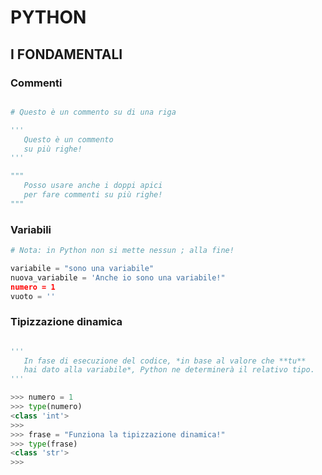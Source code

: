 # PYTHON

## I FONDAMENTALI

### Commenti

```python

# Questo è un commento su di una riga

'''
   Questo è un commento
   su più righe!
'''

"""
   Posso usare anche i doppi apici
   per fare commenti su più righe!
"""

```

### Variabili

```python
# Nota: in Python non si mette nessun ; alla fine!

variabile = "sono una variabile"
nuova_variabile = 'Anche io sono una variabile!"
numero = 1
vuoto = ''
```

### Tipizzazione dinamica

```python

'''
   In fase di esecuzione del codice, *in base al valore che **tu** 
   hai dato alla variabile*, Python ne determinerà il relativo tipo.
'''

>>> numero = 1
>>> type(numero)
<class 'int'>
>>>
>>> frase = "Funziona la tipizzazione dinamica!"
>>> type(frase)
<class 'str'>
>>>

```
